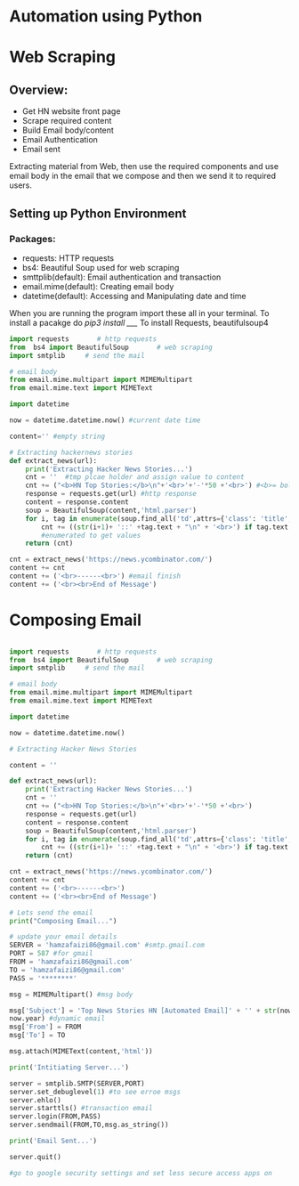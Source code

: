 # Automation using Python

# Web Scraping 
## Overview: 
* Get HN website front page
* Scrape required content
* Build Email body/content
* Email Authentication
* Email sent

Extracting material from Web, then use the required components 
and use email body in the email that we compose and then we send it to required users.

## Setting up Python Environment
### Packages:
* requests: HTTP requests   
* bs4: Beautiful Soup used for web scraping
* smttplib(default): Email authentication and transaction
* email.mime(default): Creating email body
* datetime(default): Accessing and Manipulating date and time

When you are running the program import these all in your terminal.
To install a pacakge do *pip3 install ___*
To install Requests, beautifulsoup4

```python 
import requests       # http requests
from  bs4 import BeautifulSoup       # web scraping
import smtplib     # send the mail

# email body
from email.mime.multipart import MIMEMultipart
from email.mime.text import MIMEText

import datetime

now = datetime.datetime.now() #current date time

content='' #empty string 

# Extracting hackernews stories
def extract_news(url):
    print('Extracting Hacker News Stories...')
    cnt = ''  #tmp plcae holder and assign value to content
    cnt += ("<b>HN Top Stories:</b>\n"+'<br>'+'-'*50 +'<br>') #<b>= bold text
    response = requests.get(url) #http response
    content = response.content
    soup = BeautifulSoup(content,'html.parser') 
    for i, tag in enumerate(soup.find_all('td',attrs={'class': 'title', 'valign':''})):
        cnt += ((str(i+1)+ '::' +tag.text + "\n" + '<br>') if tag.text != 'More' else '')
        #enumerated to get values
    return (cnt)

cnt = extract_news('https://news.ycombinator.com/')
content += cnt
content += ('<br>------<br>') #email finish 
content += ('<br><br>End of Message')
```

# Composing Email

```python 

import requests       # http requests
from  bs4 import BeautifulSoup       # web scraping
import smtplib     # send the mail

# email body
from email.mime.multipart import MIMEMultipart
from email.mime.text import MIMEText

import datetime

now = datetime.datetime.now()

# Extracting Hacker News Stories

content = ''

def extract_news(url):
    print('Extracting Hacker News Stories...')
    cnt = ''
    cnt += ("<b>HN Top Stories:</b>\n"+'<br>'+'-'*50 +'<br>')
    response = requests.get(url)
    content = response.content
    soup = BeautifulSoup(content,'html.parser')
    for i, tag in enumerate(soup.find_all('td',attrs={'class': 'title', 'valign':''})):
        cnt += ((str(i+1)+ '::' +tag.text + "\n" + '<br>') if tag.text != 'More' else '')
    return (cnt)

cnt = extract_news('https://news.ycombinator.com/')
content += cnt
content += ('<br>------<br>')
content += ('<br><br>End of Message')
```
```python
# Lets send the email
print("Composing Email...")

# update your email details
SERVER = 'hamzafaizi86@gmail.com' #smtp.gmail.com
PORT = 587 #for gmail
FROM = 'hamzafaizi86@gmail.com'
TO = 'hamzafaizi86@gmail.com'
PASS = '********'

msg = MIMEMultipart() #msg body

msg['Subject'] = 'Top News Stories HN [Automated Email]' + '' + str(now.day) + '-' + str(
now.year) #dynamic email 
msg['From'] = FROM
msg['To'] = TO

msg.attach(MIMEText(content,'html'))

print('Intitiating Server...')

server = smtplib.SMTP(SERVER,PORT)
server.set_debuglevel(1) #to see erroe msgs
server.ehlo()
server.starttls() #transaction email
server.login(FROM,PASS)
server.sendmail(FROM,TO,msg.as_string())

print('Email Sent...')

server.quit()

#go to google security settings and set less secure access apps on 
```
